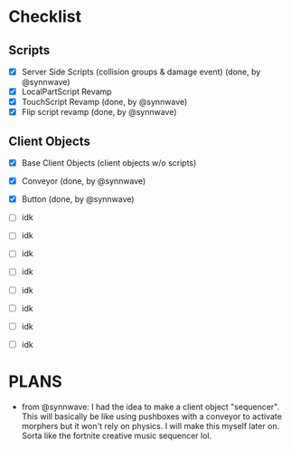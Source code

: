 # Checklist

## Scripts
- [x] Server Side Scripts (collision groups & damage event) (done, by @synnwave)
- [x] LocalPartScript Revamp
- [x] TouchScript Revamp (done, by @synnwave)
- [x] Flip script revamp (done, by @synnwave)

## Client Objects
- [x] Base Client Objects (client objects w/o scripts)
- [x] Conveyor (done, by @synnwave)
- [x] Button (done, by @synnwave)
- [ ] idk
- [ ] idk
- [ ] idk
- [ ] idk
- [ ] idk
- [ ] idk
- [ ] idk
- [ ] idk



# PLANS
- from @synnwave: I had the idea to make a client object "sequencer". This will basically be like using pushboxes with a conveyor to activate morphers but it won't rely on physics. I will make this myself later on. Sorta like the fortnite creative music sequencer lol.